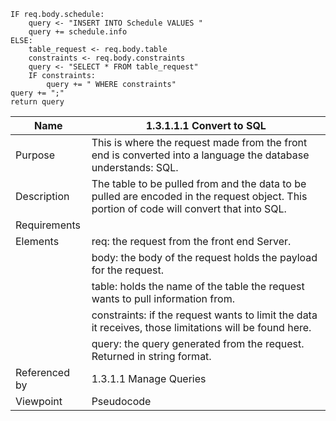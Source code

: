 ```
IF req.body.schedule:
    query <- "INSERT INTO Schedule VALUES "
    query += schedule.info
ELSE:
    table_request <- req.body.table
    constraints <- req.body.constraints
    query <- "SELECT * FROM table_request"
    IF constraints:
        query += " WHERE constraints"
query += ";"
return query
```

| Name | 1.3.1.1.1 Convert to SQL |
| ----------- | ---------- |
| Purpose | This is where the request made from the front end is converted into a language the database understands: SQL. |
| Description | The table to be pulled from and the data to be pulled are encoded in the request object. This portion of code will convert that into SQL. |
| Requirements |  |
| Elements | req: the request from the front end Server. |
|          | body: the body of the request holds the payload for the request. |
|          | table: holds the name of the table the request wants to pull information from. |
|          | constraints: if the request wants to limit the data it receives, those limitations will be found here. |
|          | query: the query generated from the request. Returned in string format. |
| Referenced by | 1.3.1.1 Manage Queries |
| Viewpoint | Pseudocode |
